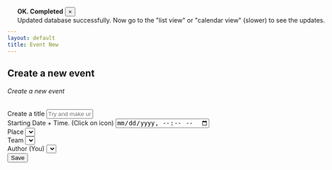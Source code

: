 ```yaml
---
layout: default
title: Event New
---
```


<div class="toast" data-autohide="false"  aria-live="assertive" aria-atomic="true" data-delay="4000" style="position: absolute; top: 1rem; right: 1rem;">
  <div class="toast-header">
    <strong class="mr-auto text-primary">OK. Completed</strong>
    <!-- <small>OK</small> -->
    <button type="button" class="ml-2 mb-1 close" data-dismiss="toast">&times;</button>
  </div>
  <div class="toast-body">
    Updated database successfully. Now go to the "list view" or "calendar view" (slower) to see the updates.

  </div>
</div>


<div>
<h2>Create a new event</h2>

<div>
    <form id="makeNewEvent">
        <div class="card shadow mb-4">
            <div class="card-header py-3">
                <h6 class="m-0 font-weight-bold text-primary">Create a new event</h6>
            </div>
            <div class="card-body">
                <div class="form-group">
                    <label for="title">Create a title</label>
                    <input class="form-control" type="text" id="title" name="title" required placeholder="Try and make unique so can search for later."
                    minlength="4" maxlength="8" size="10">
                </div>
                <div class="form-group">
                    <label for="date">Starting Date + Time. (Click on icon)</label>
                    <input class="form-control" type="datetime-local" id="date" name="date" minlength="4" maxlength="50" size="40">
                </div>    
                <div class="form-group">
                    <label for="place">Place</label>
                    <select name="place[]" id="place" class="form-control"></select>
                </div>
                <div class="form-group">
                    <label for="team">Team</label>
                    <select name="team[]" id="team" class="form-control"></select>
                </div>
                <div class="form-group">
                    <label for="author">Author (You)</label>
                    <select name="author[]" id="author" class="form-control"></select>
                </div>
                <button class="btn btn-primary btn-block" type="submit" id="submitForm">Save</button>
            </div>
        </div>
    </form>
</div>

<script>
     $('form').on('submit', function (event) {
        event.preventDefault()
        eventNew();
    });

    // async function getPlaceList(){
    //     let ddPlace = $('#place');
    //     ddPlace.empty();
    //     ddPlace.prop('selectedIndex', 0);

    //     const data = await placesList();
    //     data.map(function(data2){
    //         let id = data2.id;
    //         let title = data2.fields.Title
    //         let place = title + "-" + data2.fields.Meeting_Place
    //         ddPlace.append($('<option></option>').attr('value', id).text(place));
    //     });
    // }
    async function getPlacesList(){
        let ddPlace = $('#place');
        ddPlace.empty();
        ddPlace.prop('selectedIndex', 0)

        const events = await axios.get('https://myeventus.netlify.app/.netlify/functions/places-list')
        .then(res => {
            let data = res.data.data;
            console.log("EVENTS.MD FROM LAMBDA: ", res);
            data.map(function(data2){
                let id = data2.id;
                let title = data2.fields.Title
                let place = title + "-" + data2.fields.Meeting_Place
                ddPlace.append($('<option></option>').attr('value', id).text(place));
            });
            return data
        })
        .catch(err => {
            console.log("ERROR", err);
        });
    }

    // async function getTeamsList(){
    //     let ddTeam = $('#team');
    //     ddTeam.empty();
    //     ddTeam.prop('selectedIndex', 0);

    //     const data = await teamsList();
    //     data.map(function(data2){
    //         let id = data2.id;
    //         let title = data2.fields.Title
    //         ddTeam.append($('<option></option>').attr('value', id).text(title));
    //     });
    // }

    async function getTeamsList(){
        let ddTeam = $('#team');
        ddTeam.empty();
        ddTeam.prop('selectedIndex', 0);

        const events = await axios.get('https://myeventus.netlify.app/.netlify/functions/teams-list')
        .then(res => {
            let data = res.data.data;
            console.log("EVENTS.MD FROM LAMBDA: ", res);
            data.map(function(data2){
            let id = data2.id;
            let title = data2.fields.Title
            ddTeam.append($('<option></option>').attr('value', id).text(title));
        });
            return data
        })
        .catch(err => {
            console.log("ERROR", err);
        });
    }

    // async function getMemberList(){
    //     let ddAuthor = $('#author');
    //     ddAuthor.empty();
    //     ddAuthor.prop('selectedIndex', 0);

    //     const data = await membersList();
    //     data.map(function(data2){
    //         let id = data2.id;
    //         let title = data2.fields.Alias
    //         ddAuthor.append($('<option></option>').attr('value', id).text(title));
    //     });
    // }

    async function getUsersList(){
        let ddAuthor = $('#author');
        ddAuthor.empty();
        ddAuthor.prop('selectedIndex', 0);

        const events = await axios.get('https://myeventus.netlify.app/.netlify/functions/users-list')
        .then(res => {
            let data = res.data.data;
            console.log("EVENTS.MD FROM LAMBDA: ", res);
            data.map(function(data2){
                let id = data2.id;
                let title = data2.fields.Alias
                ddAuthor.append($('<option></option>').attr('value', id).text(title));
            });
            return data
        })
        .catch(err => {
            console.log("ERROR", err);
        });

    }

    async function eventNew(){
        var title = $('#title').val();
        var date = $('#date').val();
        var author = $('#author').val();
        var place = $('#place').val();
        var team = $('#team').val();

        let realdate = new Date(date)//Was auto adding +11 hours (Due to Sydney/Australia time zone) before this correction.
        
        //eventNewData(title, realdate, team, author, place);

        // const data = {
        //     fields: {
        //         Title: title, //From user form.
        //         Date_Start: realdate, //From user form.
        //         Team_Invited_Id_LI: [team], //From user form.
        //         Place: [place], //From user form.
        //         Author_LI: [author], //From user form.
        //         Confirmed: [author], //Auto assigned.
        //         Status: "ON (Going Ahead)"
        //     }
        // }

        const data = {
            "fields": {
                "Title": title, //From user form.
                "Date_Start": realdate, //From user form.
                "Team_Invited_Id_LI": [team], //From user form.
                "Place": [place], //From user form.
                "Author_LI": [author], //From user form.
                "Confirmed": [author], //Auto assigned.
                "Status": "ON (Going Ahead)"
            }
        }

        console.log("READ TO CREATE NEW EVENT: ", data);

        const items = await axios.post('https://myeventus.netlify.app/.netlify/functions/events-new', data)
        .then(res => {
                let data = res.data;
                console.log("NEW EVENT RESPONSE: ", res);
                $('.toast').toast('show');
                //Clear fields in form.
                $('#title').val("");
                $('#team').val("");
                $('#date').val("");
                $('#place').val("");
                $('#author').val("");
                return data
        })
        .catch(err => {
            console.log("ERROR", err);
        });
     }

    $(document).ready(function() {
        // Realtime Auth listener.
        firebase.auth().onAuthStateChanged(firebaseUser => {
            if(firebaseUser){
                const userName = firebaseUser.displayName;
                const alias = userName.split("|");
                const user = alias[0]);
                if(alias[2] < 3) {
                    alert("You are NOT authorised yet to CREATE any entries, Wait for Admin to manually allow you!");
                }
            }
        }

        getTeamsList();
        getPlacesList();
        getUsersList();
    });
</script>
